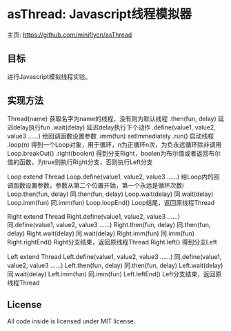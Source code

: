 ﻿# asThread: Javascript线程模拟器

主页: https://github.com/miniflycn/asThread


## 目标
进行Javascript模拟线程实验。

## 实现方法
Thread(name)	获取名字为name的线程，没有则为默认线程
.then(fun, delay)	延迟delay执行fun
.wait(delay)	延迟delay执行下个动作
.define(value1, value2, value3 ……)	给回调函数设置参数
.imm(fun)		setImmediately
.run()			启动线程
.loop(n)		得到一个Loop对象，用于循环，n为正循环n次，为负永远循环除非调用Loop.breakOut()
.right(boolen)	得到分支Right，boolen为布尔值或者返回布尔值的函数，为true则执行Right分支，否则执行Left分支

Loop extend Thread
Loop.define(value1, value2, value3 ……)	给Loop内的回调函数设置参数，参数从第二个位置开始，第一个永远是循环次数i
Loop.then(fun, delay)	同.then(fun, delay)
Loop.wait(delay)		同.wait(delay)
Loop.imm(fun)			同.imm(fun)
Loop.loopEnd()			Loop结尾，返回原线程Thread

Right extend Thread
Right.define(value1, value2, value3 ……)	同.define(value1, value2, value3 ……)
Right.then(fun, delay)	同.then(fun, delay)
Right.wait(delay)		同.wait(delay)
Right.imm(fun)			同.imm(fun)
Right.rightEnd()		Right分支结束，返回原线程Thread
Right.left()			得到分支Left

Left extend Thread
Left.define(value1, value2, value3 ……)	同.define(value1, value2, value3 ……)
Left.then(fun, delay)	同.then(fun, delay)
Left.wait(delay)		同.wait(delay)
Left.imm(fun)			同.imm(fun)
Left.leftEnd()			Left分支结束，返回原线程Thread

## License
All code inside is licensed under MIT license.
